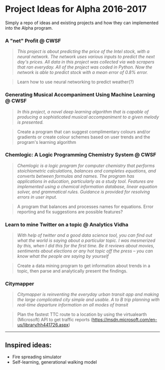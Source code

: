 # Project Ideas for Alpha 2016-2017
Simply a repo of ideas and existing projects and how they can implemented into the Alpha program.

### A "net" Profit @ CWSF
> _This project is about predicting the price of the Intel stock, with a neural network. The network uses various inputs to predict the next day's prices. All data in this project was collected via web scrapers that ran everyday. All of the project was coded in Python. Now the network is able to predict stock with a mean error of 0.8% error._

> Learn how to use neural networking to predict weather(?)

### Generating Musical Accompaniment Using Machine Learning @ CWSF
> _In this project, a novel deep learning algorithm that is capable of producing a sophisticated musical accompaniment to a given melody is presented._

> Create a program that can suggest complimentary colours and/or gradients or create colour schemes based on user trends and the program's learning algorithm

### Chemlogic: A Logic Programming Chemistry System @ CWSF
> _Chemlogic is a logic program for computer chemistry that performs stoichiometric calculations, balances and completes equations, and converts between formulas and names. The program has applications in education, particularly as a study tool. Features are implemented using a chemical information database, linear equation solver, and grammatical rules. Guidance is provided for resolving errors in user input._

> A program that balances and processes names for equations. Error reporting and fix suggestions are possible features?

### Learn to mine Twitter on a topic @ Analytics Vidha
> _With help of twitter and a good data science tool, you can find out what the world is saying about a particular topic. I was mesmerized by this, when I did this for the first time. Be it reviews about movies, sentiments about elections or any hot topic off the press – you can know what the people are saying by yourself_

> Create a data mining program to get information about trends in a topic, then parse and analytically present the findings.

### Citymapper
> _Citymapper is reinventing the everyday urban transit app and making the large complicated city simple and usable. A to B trip planning with real-time departure information on all modes of transit_

> Plan the fastest TTC route to a location by using the virtualearth (Microsoft) API to get traffic reports (https://msdn.microsoft.com/en-us/library/hh441726.aspx)

---

## Inspired ideas:
  - Fire spreading simulator
  - Self-learning, generational walking model
